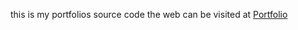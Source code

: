 this is my portfolios source code
the web can be visited at [Portfolio](https://aji-portfolio.vercel.app/)
